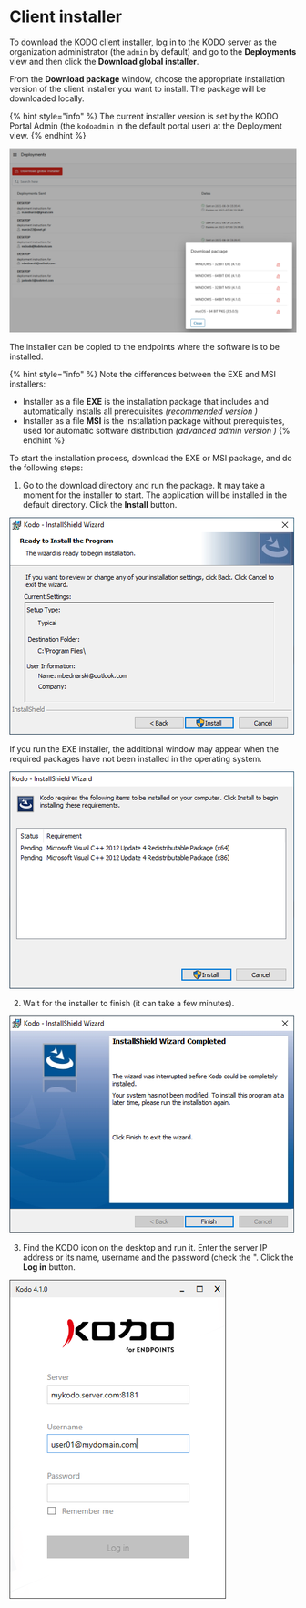 # Client installer

To download the KODO client installer, log in to the KODO server as the organization administrator \(the `admin` by default\) and go to the **Deployments** view and then click the **Download global installer**.

From the **Download package** window, choose the appropriate installation version of the client installer you want to install. The package will be downloaded locally.

{% hint style="info" %}
 The current installer version is set by the KODO Portal Admin \(the `kodoadmin` in the default portal user\) at the Deployment view.
{% endhint %}

![](../../.gitbook/assets/image%20%2854%29.png)

The installer can be copied to the endpoints where the software is to be installed.

{% hint style="info" %}
Note the differences between the EXE and MSI installers:

* Installer as a file **EXE** is the installation package that includes and automatically installs all prerequisites _\(recommended version \)_
* Installer as a file **MSI** is the installation package without prerequisites, used for automatic software distribution _\(advanced admin version \)_
{% endhint %}

To start the installation process, download the EXE or MSI package, and do the following steps: 

1. Go to the download directory and run the package. It may take a moment for the installer to start. The application will be installed in the default directory. Click the **Install** button.

![](../../.gitbook/assets/image%20%28104%29.png)

If you run the EXE installer, the additional window may appear when the required packages have not been installed in the operating system.

![](../../.gitbook/assets/image%20%28159%29.png)

2. Wait for the installer to finish \(it can take a few minutes\). 

![](../../.gitbook/assets/image%20%28125%29.png)

3. Find the KODO icon on the desktop and run it. Enter the server IP address or its name, username and the password \(check the ". Click the **Log in** button.

![](../../.gitbook/assets/image%20%28143%29.png)





